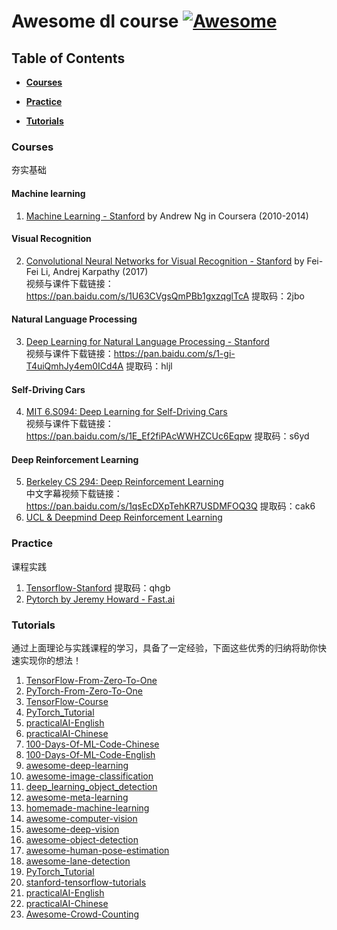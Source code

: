 # Awesome dl course [![Awesome](https://cdn.rawgit.com/sindresorhus/awesome/d7305f38d29fed78fa85652e3a63e154dd8e8829/media/badge.svg)](https://github.com/sindresorhus/awesome)

## Table of Contents

* **[Courses](#courses)**  

* **[Practice](#practice)** 

* **[Tutorials](#tutorials)**

### Courses
夯实基础
#### Machine learning
1.  [Machine Learning - Stanford](https://class.coursera.org/ml-005) by Andrew Ng in Coursera (2010-2014) 
#### Visual Recognition
2.  [Convolutional Neural Networks for Visual Recognition - Stanford](http://vision.stanford.edu/teaching/cs231n/syllabus.html) by Fei-Fei Li, Andrej Karpathy (2017)  
    视频与课件下载链接：https://pan.baidu.com/s/1U63CVgsQmPBb1gxzqglTcA 提取码：2jbo 
#### Natural Language Processing
3.  [Deep Learning for Natural Language Processing - Stanford](http://cs224d.stanford.edu/)  
    视频与课件下载链接：https://pan.baidu.com/s/1-gi-T4uiQmhJy4em0ICd4A 提取码：hljl 
#### Self-Driving Cars
4.  [MIT 6.S094: Deep Learning for Self-Driving Cars](http://selfdrivingcars.mit.edu/)   
    视频与课件下载链接：https://pan.baidu.com/s/1E_Ef2fiPAcWWHZCUc6Eqpw 提取码：s6yd 
#### Deep Reinforcement Learning
5.  [Berkeley CS 294: Deep Reinforcement Learning](http://rll.berkeley.edu/deeprlcourse/)  
    中文字幕视频下载链接：https://pan.baidu.com/s/1qsEcDXpTehKR7USDMFOQ3Q 提取码：cak6 
6.  [UCL & Deepmind Deep Reinforcement Learning](https://space.bilibili.com/74997410/)

### Practice
课程实践
1.  [Tensorflow-Stanford](https://pan.baidu.com/s/1MCy5-0E7ovUcnT1y4cOSUA) 提取码：qhgb
2.  [Pytorch by Jeremy Howard - Fast.ai](http://course.fast.ai/) 

### Tutorials
通过上面理论与实践课程的学习，具备了一定经验，下面这些优秀的归纳将助你快速实现你的想法！
1.  [TensorFlow-From-Zero-To-One](https://github.com/amusi/TensorFlow-From-Zero-To-One)
2.  [PyTorch-From-Zero-To-One](https://github.com/amusi/PyTorch-From-Zero-To-One)
3.  [TensorFlow-Course](https://github.com/machinelearningmindset/TensorFlow-Course)
4.  [PyTorch_Tutorial](https://github.com/tensor-yu/PyTorch_Tutorial)
5.  [practicalAI-English](https://github.com/GokuMohandas/practicalAI)
6.  [practicalAI-Chinese](https://github.com/MLEveryday/practicalAI-cn)
7.  [100-Days-Of-ML-Code-Chinese](https://github.com/MLEveryday/)
8.  [100-Days-Of-ML-Code-English](https://github.com/Avik-Jain/100-Days-Of-ML-Code)
9.  [awesome-deep-learning](https://github.com/ChristosChristofidis/awesome-deep-learning)
10.  [awesome-image-classification](https://github.com/weiaicunzai/awesome-image-classification)
11.  [deep_learning_object_detection](https://github.com/hoya012/deep_learning_object_detection)
12.  [awesome-meta-learning](https://github.com/dragen1860/awesome-meta-learning)
13.  [homemade-machine-learning](https://github.com/trekhleb/homemade-machine-learning)
14.  [awesome-computer-vision](https://github.com/jbhuang0604/awesome-computer-vision)
15.  [awesome-deep-vision](https://github.com/kjw0612/awesome-deep-vision)
16.  [awesome-object-detection](https://github.com/amusi/awesome-object-detection)
17.  [awesome-human-pose-estimation](https://github.com/cbsudux/awesome-human-pose-estimation)
18.  [awesome-lane-detection](https://github.com/amusi/awesome-lane-detection)
19.  [PyTorch_Tutorial](https://github.com/tensor-yu/PyTorch_Tutorial)
20.  [stanford-tensorflow-tutorials](https://github.com/chiphuyen/stanford-tensorflow-tutorials)
21.  [practicalAI-English](https://github.com/GokuMohandas/practicalAI)
22.  [practicalAI-Chinese](https://github.com/MLEveryday/practicalAI-cn)
23.  [Awesome-Crowd-Counting](https://github.com/gjy3035/Awesome-Crowd-Counting)

